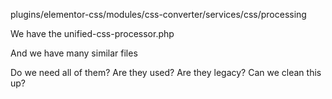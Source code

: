 plugins/elementor-css/modules/css-converter/services/css/processing

We have the unified-css-processor.php

And we have many similar files

Do we need all of them?
Are they used?
Are they legacy?
Can we clean this up?
